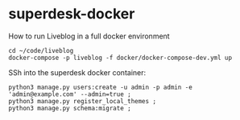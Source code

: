 superdesk-docker
================

How to run Liveblog in a full docker environment

```
cd ~/code/liveblog
docker-compose -p liveblog -f docker/docker-compose-dev.yml up
```

SSh into the superdesk docker container:

```
python3 manage.py users:create -u admin -p admin -e 'admin@example.com' --admin=true ;
python3 manage.py register_local_themes ;
python3 manage.py schema:migrate ;
```
